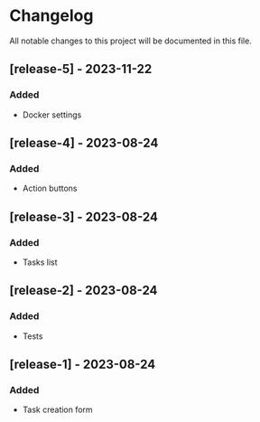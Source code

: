 # Changelog

All notable changes to this project will be documented in this file.

## [release-5] - 2023-11-22

### Added

- Docker settings

## [release-4] - 2023-08-24

### Added

- Action buttons

## [release-3] - 2023-08-24

### Added

- Tasks list

## [release-2] - 2023-08-24

### Added

- Tests

## [release-1] - 2023-08-24

### Added

- Task creation form
